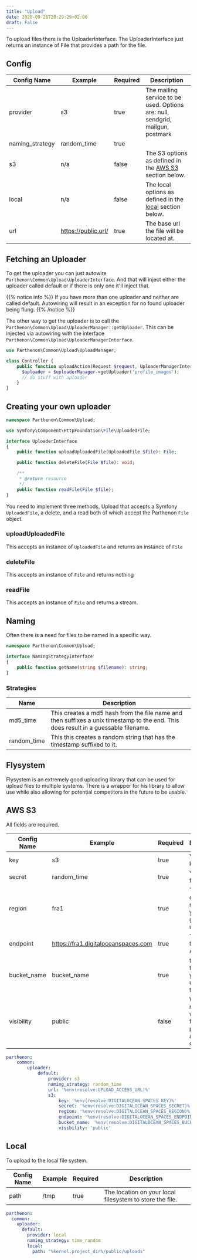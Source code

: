 ```yaml
---
title: "Upload"
date: 2020-09-26T20:29:29+02:00
draft: False
---
```

To upload files there is the UploaderInterface. The UploaderInterface just returns an instance of File that provides a path for the file.


## Config

| Config Name | Example | Required | Description |
| --- | --- | --- | --- |
| provider | s3 | true | The mailing service to be used. Options are: null, sendgrid, mailgun, postmark |
| naming_strategy | random_time | true | |
| s3 | n/a | false | The S3 options as defined in the [AWS S3](#aws_s3) section below. |
| local | n/a | false | The local options as defined in the [local](#local) section below. |
| url | https://public.url/ | true | The base url the file will be located at. |

## Fetching an Uploader

To get the uploader you can just autowire `Parthenon\Common\Upload\UploaderInterface`. And that will inject either the uploader called default or if there is only one it'll inject that.

{{% notice info %}}
If you have more than one uploader and neither are called default. Autowiring will result in an exception for no found uploader being flung.
{{% /notice %}}

The other way to get the uploader is to call the `Parthenon\Common\Upload\UploaderManager::getUploader`. This can be injected via autowiring with the interface `Parthenon\Common\Upload\UploaderManagerInterface`.

```PHP
use Parthenon\Common\Upload\UploadManager;

class Controller {
    public function uploadAction(Request $request, UploaderManagerInterface $uploaderManager) {
      $uploader = $uploaderManager->getUploader('profile_images');
      // do stuff with uploader
    }
}
```

## Creating your own uploader

```php
namespace Parthenon\Common\Upload;

use Symfony\Component\HttpFoundation\File\UploadedFile;

interface UploaderInterface
{
    public function uploadUploadedFile(UploadedFile $file): File;

    public function deleteFile(File $file): void;

    /**
     * @return resource
     */
    public function readFile(File $file);
}
```

You need to implement three methods, Upload that accepts a Symfony `UploadedFile`, a delete, and a read both of which accept the Parthenon `File` object.

### uploadUploadedFile

This accepts an instance of `UploadedFile` and returns an instance of `File`

### deleteFile

This accepts an instance of `File` and returns nothing

### readFile

This accepts an instance of `File` and returns a stream.


## Naming

Often there is a need for files to be named in a specific way.

```php
namespace Parthenon\Common\Upload;

interface NamingStrategyInterface
{
    public function getName(string $filename): string;
}
```

### Strategies

| Name | Description |
| --- | --- |
| md5_time | This creates a md5 hash from the file name and then suffixes a unix timestamp to the end. This does result in a guessable filename. |
| random_time | This this creates a random string that has the timestamp suffixed to it. |

## Flysystem

Flysystem is an extremely good uploading library that can be used for upload files to multiple systems. There is a wrapper for his library to allow use while also allowing for potential competitors in the future to be usable.

## AWS S3

All fields are required.

| Config Name | Example | Required | Description |
| --- | --- | --- | --- |
| key | s3 | true | Your client key to AWS |
| secret | random_time | true | Your secret for AWS |
| region | fra1 | true | The name of the region you're going to upload to |
| endpoint | https://fra1.digitaloceanspaces.com | true | The url to the AWS APIs. |
| bucket_name | bucket_name | true |  the name of the bucket you're uploading to. |
| visibility | public | false | Wether or not you want the file to be publically accessible or not |

```yaml
parthenon:
    common:
        uploader:
            default:
                provider: s3
                naming_strategy: random_time
                url: '%env(resolve:UPLOAD_ACCESS_URL)%'
                s3:
                    key: '%env(resolve:DIGITALOCEAN_SPACES_KEY)%'
                    secret: '%env(resolve:DIGITALOCEAN_SPACES_SECRET)%'
                    region: '%env(resolve:DIGITALOCEAN_SPACES_REGION)%'
                    endpoint: '%env(resolve:DIGITALOCEAN_SPACES_ENDPOINT)%'
                    bucket_name: '%env(resolve:DIGITALOCEAN_SPACES_BUCKET)%'
                    visibility: 'public'
```

## Local

To upload to the local file system.

| Config Name | Example | Required | Description |
| --- | --- | --- | --- |
| path | /tmp | true | The location on your local filesystem to store the file. |

```YAML
parthenon:
  common:
    uploader:
      default:
        provider: local
        naming_strategy: time_random
        local:
          path: "%kernel.project_dir%/public/uploads"
```

